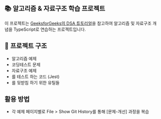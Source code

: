 ## 📚 알고리즘 & 자료구조 학습 프로젝트
이 프로젝트는 [GeeksforGeeks의 DSA 튜토리얼](https://www.geeksforgeeks.org/dsa-tutorial-learn-data-structures-and-algorithms/)을 참고하여 알고리즘 및 자료구조 개념을 TypeScript로 연습하는 프로젝트입니다.

## 🚀 프로젝트 구조
* 알고리즘 예제
* 코딩테스트 문제
* 자료구조 예제
* 를 테스트 하는 코드 (Jest)
* 를 뒷받침 하기 위한 유틸들

## 활용 방법
* 각 예제 페이지별로 File > Show Git History를 통해 [문제-개선] 과정을 복습